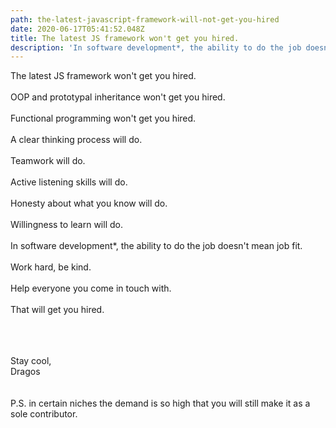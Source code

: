 ```yaml
---
path: the-latest-javascript-framework-will-not-get-you-hired
date: 2020-06-17T05:41:52.048Z
title: The latest JS framework won't get you hired.
description: 'In software development*, the ability to do the job doesn''t mean job fit.'
---
```

The latest JS framework won't get you hired.\
\
OOP and prototypal inheritance won't get you hired.\
\
Functional programming won't get you hired.\
\
A clear thinking process will do.\
\
Teamwork will do.\
\
Active listening skills will do.\
\
Honesty about what you know will do.\
\
Willingness to learn will do.\
\
In software development*, the ability to do the job doesn't mean job fit.\
\
Work hard, be kind.\
\
Help everyone you come in touch with.\
\
That will get you hired.

<br />\
\
Stay cool,\
Dragos\
\
\
P.S. in certain niches the demand is so high that you will still make it as a sole contributor.
